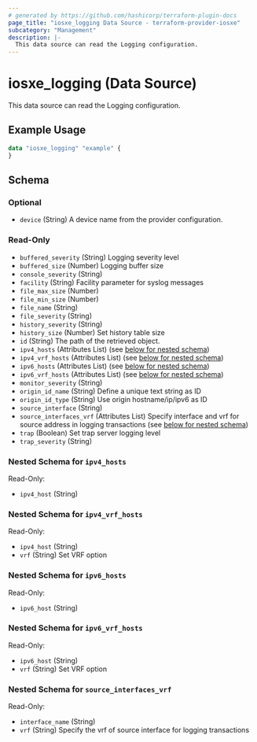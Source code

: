 ```yaml
---
# generated by https://github.com/hashicorp/terraform-plugin-docs
page_title: "iosxe_logging Data Source - terraform-provider-iosxe"
subcategory: "Management"
description: |-
  This data source can read the Logging configuration.
---
```


# iosxe_logging (Data Source)

This data source can read the Logging configuration.

## Example Usage

```terraform
data "iosxe_logging" "example" {
}
```

<!-- schema generated by tfplugindocs -->
## Schema

### Optional

- `device` (String) A device name from the provider configuration.

### Read-Only

- `buffered_severity` (String) Logging severity level
- `buffered_size` (Number) Logging buffer size
- `console_severity` (String)
- `facility` (String) Facility parameter for syslog messages
- `file_max_size` (Number)
- `file_min_size` (Number)
- `file_name` (String)
- `file_severity` (String)
- `history_severity` (String)
- `history_size` (Number) Set history table size
- `id` (String) The path of the retrieved object.
- `ipv4_hosts` (Attributes List) (see [below for nested schema](#nestedatt--ipv4_hosts))
- `ipv4_vrf_hosts` (Attributes List) (see [below for nested schema](#nestedatt--ipv4_vrf_hosts))
- `ipv6_hosts` (Attributes List) (see [below for nested schema](#nestedatt--ipv6_hosts))
- `ipv6_vrf_hosts` (Attributes List) (see [below for nested schema](#nestedatt--ipv6_vrf_hosts))
- `monitor_severity` (String)
- `origin_id_name` (String) Define a unique text string as ID
- `origin_id_type` (String) Use origin hostname/ip/ipv6 as ID
- `source_interface` (String)
- `source_interfaces_vrf` (Attributes List) Specify interface and vrf for source address in logging transactions (see [below for nested schema](#nestedatt--source_interfaces_vrf))
- `trap` (Boolean) Set trap server logging level
- `trap_severity` (String)

<a id="nestedatt--ipv4_hosts"></a>
### Nested Schema for `ipv4_hosts`

Read-Only:

- `ipv4_host` (String)


<a id="nestedatt--ipv4_vrf_hosts"></a>
### Nested Schema for `ipv4_vrf_hosts`

Read-Only:

- `ipv4_host` (String)
- `vrf` (String) Set VRF option


<a id="nestedatt--ipv6_hosts"></a>
### Nested Schema for `ipv6_hosts`

Read-Only:

- `ipv6_host` (String)


<a id="nestedatt--ipv6_vrf_hosts"></a>
### Nested Schema for `ipv6_vrf_hosts`

Read-Only:

- `ipv6_host` (String)
- `vrf` (String) Set VRF option


<a id="nestedatt--source_interfaces_vrf"></a>
### Nested Schema for `source_interfaces_vrf`

Read-Only:

- `interface_name` (String)
- `vrf` (String) Specify the vrf of source interface for logging transactions


